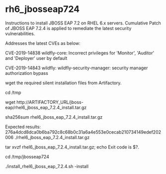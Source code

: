# rh6_jbosseap724

Instructions to install JBOSS EAP 7.2 on RHEL 6.x servers. Cumulative Patch of JBOSS EAP 7.2.4 is applied to remediate the latest security vulnerabilities.

Addresses the latest CVEs as below:

CVE-2019-14838 wildfly-core: Incorrect privileges for 'Monitor', 'Auditor' and 'Deployer' user by default

CVE-2019-14843 wildfly: wildfly-security-manager: security manager authorization bypass

wget the required silent installation files from Artifactory.

cd /tmp

wget http://ARTIFACTORY_URL/jboss-eap/rhel6_jboss_eap_7.2.4_install.tar.gz

sha256sum rhel6_jboss_eap_7.2.4_install.tar.gz

Expected results: 276a4dcd8dca0b6ba792c8c68b0c31a6a4e553e0cecab210734149edef202006 ./rhel6_jboss_eap_7.2.4_install.tar.gz

tar xvzf rhel6_jboss_eap_7.2.4_install.tar.gz; echo Exit code is $?.

cd /tmp/jbosseap724

./install_rhel6_jboss_eap_7.2.4.sh -install

